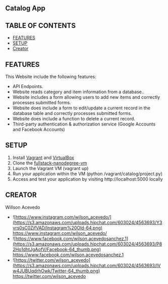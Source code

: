 ## Catalog App

## TABLE OF CONTENTS
- [FEATURES](#features)
- [SETUP](#setup)
- [Creator](#creator)


## FEATURES
This Website include the following features:
- API Endpoints.
- Website reads category and item information from a database..
- Website includes a form allowing users to add new items and correctly processes submitted forms.
- Website does include a form to edit/update a current record in the database table and correctly processes submitted forms.
- Website does include a function to delete a current record.
- Third-party authentication & authorization service (Google Accounts and Facebook Accounts)

## SETUP
1. Install [Vagrant](https://www.vagrantup.com/downloads.html) and [VirtualBox](https://www.virtualbox.org/wiki/Downloads)
2. Clone the [fullstack-nanodegree-vm](https://github.com/wacevedo/fullstack-nanodegree-vm)
3. Launch the Vagrant VM (vagrant up)
4. Run your application within the VM (python /vagrant/catalog/project.py)
5. Access and test your application by visiting http://localhost:5000 locally


## CREATOR

Willson Acevedo
- ![https://www.instagram.com/wilson_acevedo/](https://s3.amazonaws.com/uploads.hipchat.com/603024/4563693/Y3vrs0sC0ZjfVAD/Instagram%20Old-64.png) https://www.instagram.com/wilson_acevedo/
- ![https://www.facebook.com/wilson.acevedosanchez.1](https://s3.amazonaws.com/uploads.hipchat.com/603024/4563693/P82Ho1dhtJgAofV/Facebook-64_thumb.png) https://www.facebook.com/wilson.acevedosanchez.1
- ![https://twitter.com/wilson_acevedo](https://s3.amazonaws.com/uploads.hipchat.com/603024/4563693/IVw4JUBUqdrhOwk/Twitter-64_thumb.png) https://twitter.com/wilson_acevedo
